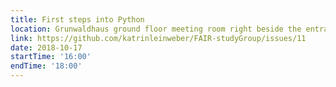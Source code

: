 ```yaml
---
title: First steps into Python
location: Grunwaldhaus ground floor meeting room right beside the entrance
link: https://github.com/katrinleinweber/FAIR-studyGroup/issues/11
date: 2018-10-17
startTime: '16:00'
endTime: '18:00'
---
```

